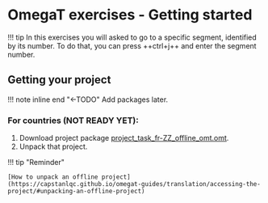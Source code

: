 # OmegaT exercises - Getting started



!!! tip 
	In this exercises you will asked to go to a specific segment, identified by its number. To do that, you can press ++ctrl+j++ and enter the segment number.


## Getting your project

!!! note inline end "←TODO"
	Add packages later.
### For countries (NOT READY YET):

1. Download project package [project_task_fr-ZZ_offline_omt.omt](../_downloads/project_task_fr-ZZ_offline_omt.omt). <!-- @todo -->
2. Unpack that project.

!!! tip "Reminder"

	[How to unpack an offline project](https://capstanlqc.github.io/omegat-guides/translation/accessing-the-project/#unpacking-an-offline-project)

<!-- @todo: make the link above role-specific -->

<!-- 
### For training helpers:

Copy the following details to download the team project.

URL:
```url
https://github.com/capstanlqc/project_task_fr-ZZ_omt.git
``` 

Username:
```username
pisa25npm
``` 

You have received the password separately. Keep it safe.


To see where you must create your local folder of the project, see section about [File organization](../misc/tips/#file-organization) in the [Tips and tricks](../misc/tips/). 

!!! tip "Quick tip"
	Save team project under `C:\Work\`. If you don't have writing permissions there, save them under `C:\Users\USER\Work`.

!!! warning
	In any case, the location where you create the team project should not be inside a folder sync'ed by Dropbox, OneDrive, Nextcloud, etc. (any sync'ing service in your machine).

!!! note inline end "←TODO"
	Add link to the actual guide.
To see what to do to download a team/online project in OmegaT, check the **Accessing the project** > **Downloading a team project** from your OmegaT guide.
@todo: link to the actual guide 
-->


<!-- 
!!! note "NOTE FOR HELPERS"
	After you do an exercise, please remove your translation if you have entered one or restore the original translation if you have modified the one you found. you may restore the initial translation using the 100% match from initial.tmx.

-->